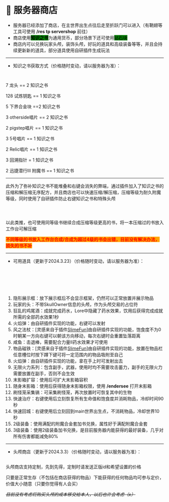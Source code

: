 # 🍠 服务器商店

* 服务器已经添加了商店，在主世界出生点往后走至折跃门可以进入（有鞘翅等工具可使用 **/res tp servershop** 前往）
* 商店使用<mark style="background-color:green;">**知识之书**</mark>为通用货币，部分场景下还可使用<mark style="background-color:green;">钻石块</mark>&#x20;
* 商店内可以兑换玩家头颅，装饰头颅，好玩的道具和高级装备等等，并且会持续更新新的道具，部分道具使用自研插件生成玩法

***

* 知识之书获取方式（价格随时变动，请以服务器为准）：

<figure><img src="../.gitbook/assets/image (2) (1) (1) (1).png" alt=""><figcaption></figcaption></figure>

<figure><img src="../.gitbook/assets/image (1) (1) (1) (1) (1) (1).png" alt=""><figcaption></figcaption></figure>

7 龙头 == 2 知识之书

128 试炼钥匙 == 1 知识之书

5 下界合金块 ==2 知识之书

3 otherside唱片 == 2 知识之书

2 pigstep唱片 == 1 知识之书

3 5号唱片 == 1 知识之书

2 Relic唱片 == 1 知识之书

3 回溯指针 =  1 知识之书

2 迅捷潜行Ⅲ 附魔书 == 1 知识之书



***

此外为了弥补知识之书不能堆叠和右键会消失的弊端，通过插件加入了知识之书的压缩和解压缩无序配方，并且商店也可以快速压缩/解压缩，压缩等级为耐久附魔等级，同时使用了自研插件防止右键知识之书和特殊头颅

<figure><img src="../.gitbook/assets/image (9) (1).png" alt=""><figcaption></figcaption></figure>

<figure><img src="../.gitbook/assets/image (12) (1).png" alt=""><figcaption></figcaption></figure>

<figure><img src="../.gitbook/assets/image (14).png" alt=""><figcaption></figcaption></figure>

以此类推，也可使用同等级书继续合成压缩等级更高的书，将一本压缩过的书放入工作台可解压缩

<mark style="color:red;background-color:orange;">**不同等级的书放入工作台合成/合成为超过4级的书会出错，目前没有解决办法，损失的书不补**</mark>

***

* 可用道具（更新于2024.3.23）（价格随时变动，请以服务器为准）：

<figure><img src="../.gitbook/assets/image (2) (1) (1) (1) (1).png" alt=""><figcaption></figcaption></figure>

<figure><img src="../.gitbook/assets/image (3) (1) (1) (1).png" alt=""><figcaption></figcaption></figure>

<figure><img src="../.gitbook/assets/image (4) (1).png" alt=""><figcaption></figcaption></figure>

<figure><img src="../.gitbook/assets/image (5) (1).png" alt=""><figcaption></figcaption></figure>

<figure><img src="../.gitbook/assets/image (7) (1).png" alt=""><figcaption></figcaption></figure>

<figure><img src="../.gitbook/assets/image (8) (1).png" alt=""><figcaption></figcaption></figure>

1. 隐形展示框：放下展示框后不会显示框架，仍然可以正常放置并展示物品
2. 玩家的头：不带SkullOwner信息的头颅，作为头颅交易的占位符
3. 狂乱的鸡尾酒：成就完成药水，Lore中隐藏了药水效果，饮用后获得完成成就所需的全部药水效果1秒
4. 火焰弹：由自研插件实现的功能，右键可以发射
5. 风之法杖：\[灵感来自于插件[SlimeFun](https://github.com/Slimefun/Slimefun4)]由自研插件实现的功能，饱食度不为0时朝某一方向右键可以朝该方向移动，每次右键时会重置坠落距离
6. 咸鱼：击退棒，需要配合力量Ⅱ药水效果才可使用
7. 物品磁铁：\[灵感来自于插件[SlimeFun](https://github.com/Slimefun/Slimefun4)]由自研插件实现的功能，放置在物品栏任意槽位时按下蹲下键可将一定范围内的物品吸附至自己
8. 火焰弹：由自研插件实现的功能，拿在手上时可发射出去
9. 无限火力系列：包含副手，武器，使用时均不需要攻击蓄力，副手的无限火力需要放置在副手，否则不会生效
10. 末影箱扩容：使用后可扩大末影箱容积
11. 随身末影箱：使用后获得随身末影箱权限，使用 **/endersee** 打开末影箱
12. 刷怪笼采集镐：可采集刷怪笼，再次放置时可恢复其中的生物
13. 快速治疗：右键使用后立刻恢复所有生命值和饱食度并消耗物品，冷却时间90秒
14. 快速回城：右键使用后立刻回到main世界出生点，不消耗物品，冷却世界10秒
15. 2级装备：使用满配的附魔合金套加书兑换，属性好于满配附魔合金套
16. 3级装备：使用2级装备加书兑换，是目前服务器内能获得的最好装备，几乎对所有伤害都能减免80%

***

* 头颅商店（更新于2024.3.3）（价格随时变动，请以服务器为准）：

<figure><img src="../.gitbook/assets/image (6) (1) (1).png" alt=""><figcaption></figcaption></figure>

头颅商店支持定制，先到先得，定制时请发送正版id和希望设置的价格

只要是正常生存（不包括在商店获得的物品）下能获得的任何物品均可参与定价，价值大小随意（只要你觉得有人会买）

~~_目前没有考虑将购买头颅的成本移交给本人，以后也许会考虑（x）_~~
